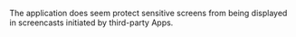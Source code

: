 The application does seem protect sensitive screens from being displayed in screencasts initiated by third-party Apps.